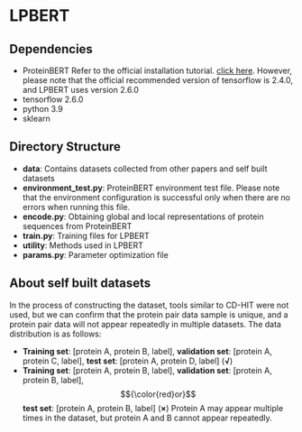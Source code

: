 # LPBERT

## Dependencies
* ProteinBERT  Refer to the official installation tutorial. [click here](https://github.com/nadavbra/protein_bert). However, please note that the official recommended version of tensorflow is 2.4.0, and LPBERT uses version 2.6.0
* tensorflow 2.6.0
* python 3.9
* sklearn

## Directory Structure
* **data**: Contains datasets collected from other papers and self built datasets
* **environment_test.py**: ProteinBERT environment test file. Please note that the environment configuration is successful only when there are no errors when running this file.
* **encode.py**:  Obtaining global and local representations of protein sequences from ProteinBERT
* **train.py**: Training files for LPBERT
* **utility**: Methods used in LPBERT
* **params.py**: Parameter optimization file

## About self built datasets
In the process of constructing the dataset, tools similar to CD-HIT were not used, but we can confirm that the protein pair data sample is unique, and a protein pair data will not appear repeatedly in multiple datasets. The data distribution is as follows:
* **Training set**: [protein A, protein B, label], **validation set**: [protein A, protein C, label], **test set**: [protein A, protein D, label] (**√**)
* **Training set**: [protein A, protein B, label], **validation set**: [protein A, protein B, label], $${\color{red}or}$$ **test set**: [protein A, protein B, label] (**×**)
Protein A may appear multiple times in the dataset, but protein A and B cannot appear repeatedly.
